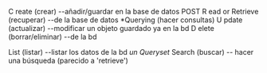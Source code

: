 C reate (crear) --añadir/guardar en la base de datos POST
R ead or Retrieve (recuperar) --de la base  de datos *Querying (hacer consultas)
U pdate (actualizar) --modificar un objeto guardado ya en la bd
D elete (borrar/eliminar) --de la bd

List (listar) --listar los datos de la bd *un Queryset*
Search (buscar) -- hacer una búsqueda (parecido a 'retrieve')